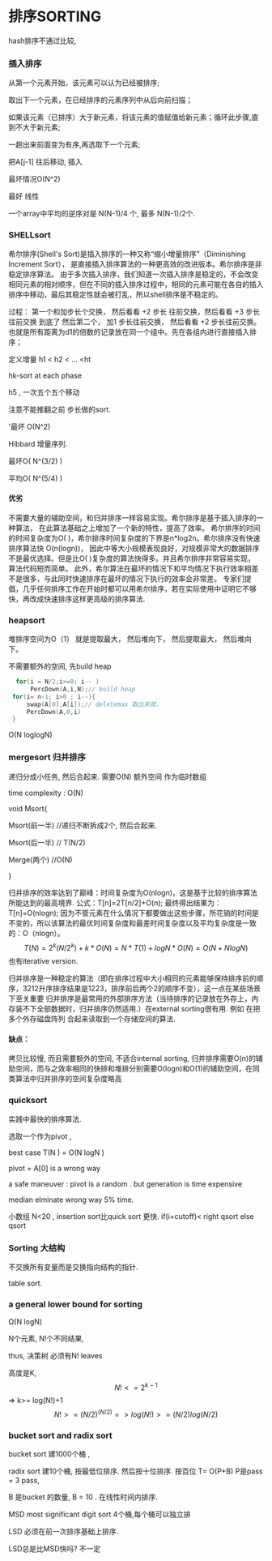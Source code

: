 # 排序SORTING

hash排序不通过比较, 



### 插入排序

从第一个元素开始，该元素可以认为已经被排序;

取出下一个元素，在已经排序的元素序列中从后向前扫描；

如果该元素（已排序）大于新元素，将该元素的值赋值给新元素；循环此步骤,直到不大于新元素;

一趟出来前面变为有序,再选取下一个元素;

把A[j-1] 往后移动, 插入

最坏情况O(N^2)

最好 线性





一个array中平均的逆序对是 N(N-1)/4 个, 最多 N(N-1)/2个.



### SHELLsort

希尔排序(Shell's Sort)是插入排序的一种又称“缩小增量排序”（Diminishing Increment Sort），
是直接插入排序算法的一种更高效的改进版本。希尔排序是非稳定排序算法。
由于多次插入排序，我们知道一次插入排序是稳定的，不会改变相同元素的相对顺序，但在不同的插入排序过程中，相同的元素可能在各自的插入排序中移动，最后其稳定性就会被打乱，所以shell排序是不稳定的。

过程： 第一个和加步长个交换，  然后看看 +2 步长 往前交换，然后看看 +3 步长 往前交换  到底了
然后第二个，  加1 步长往前交换，  然后看看 +2 步长往前交换。
也就是所有距离为d1的倍数的记录放在同一个组中。先在各组内进行直接插入排序；

定义增量 h1 < h2 <  ... <ht

hk-sort at each phase 

h5  , 一次五个五个移动

注意不能推翻之前 步长做的sort.

'最坏 O(N^2)

Hibbard 增量序列.

最坏O( N^(3/2) ) 

平均O( N^(5/4) ) 

#### 优劣

不需要大量的辅助空间，和归并排序一样容易实现。希尔排序是基于插入排序的一种算法， 在此算法基础之上增加了一个新的特性，提高了效率。
希尔排序的时间的时间复杂度为O(  )，希尔排序时间复杂度的下界是n*log2n。希尔排序没有快速排序算法快 O(n(logn))，
因此中等大小规模表现良好，对规模非常大的数据排序不是最优选择。但是比O(  )复杂度的算法快得多。并且希尔排序非常容易实现，
算法代码短而简单。 此外，希尔算法在最坏的情况下和平均情况下执行效率相差不是很多，与此同时快速排序在最坏的情况下执行的效率会非常差。
专家们提倡，几乎任何排序工作在开始时都可以用希尔排序，若在实际使用中证明它不够快，再改成快速排序这样更高级的排序算法. 



### heapsort

堆排序空间为O（1）
就是提取最大， 然后堆向下， 然后提取最大， 然后堆向下。

不需要额外的空间,  先build heap

```c
  for(i = N/2;i>=0; i-- )
      PercDown(A,i,N);// build heap
 for(i= n-1; i>0 ; i--){
     swap(A[0],A[i]);// deletemax 取出来就.
     PercDown(A,0,i)
 }
```

O(N loglogN)



### mergesort 归并排序

递归分成小任务, 然后合起来.  需要O(N) 额外空间   作为临时数组

 time complexity : O(N)

void Msort{

Msort(前一半)  //递归不断拆成2个, 然后合起来. 

Msort(后一半) // T(N/2)

Merge(两个)  //O(N)

}



归并排序的效率达到了巅峰：时间复杂度为O(nlogn)，这是基于比较的排序算法所能达到的最高境界.
公式：T[n]=2T[n/2]+O(n);
最终得出结果为：T[n]=O(nlogn); 
因为不管元素在什么情况下都要做出这些步骤，所花销的时间是不变的，所以该算法的最优时间复杂度和最差时间复杂度以及平均复杂度是一致的：O（nlogn）。
$$
T(N ) = 2^k(N/2^k) +k*O(N)
= N*T(1) +logN*O(N)
=O(N+NlogN)
$$
也有iterative version. 



归并排序是一种稳定的算法（即在排序过程中大小相同的元素能够保持排序前的顺序，3212升序排序结果是1223，排序前后两个2的顺序不变），这一点在某些场景下至关重要
归并排序是最常用的外部排序方法（当待排序的记录放在外存上，内存装不下全部数据时，归并排序仍然适用.）在external sorting很有用. 例如 在把多个外存磁盘阵列 合起来读取到一个存储空间的算法.

#### 缺点：

拷贝比较慢, 而且需要额外的空间, 不适合internal sorting,  归并排序需要O(n)的辅助空间，而与之效率相同的快排和堆排分别需要O(logn)和O(1)的辅助空间，在同类算法中归并排序的空间复杂度略高

### quicksort

实践中最快的排序算法.

选取一个作为pivot ,

best case T(N ) =  O(N logN )

pivot = A[0]   is a wrong way 

a safe maneuver : pivot is a random  . but generation is time expensive 

median elminate wrong way 5% time. 

小数组 N<20 , insertion sort比quick sort 更快.  if(i+cutoff)< right  qsort  else qsort



### Sorting 大结构

不交换所有变量而是交换指向结构的指针.

table sort.



### a general lower bound for sorting

Ω(N logN)

N个元素, N!个不同结果, 

thus, 决策树 必须有N! leaves 

高度是K, 
$$
N! <= 2^{k-1}
$$
=>  k>= log(N!)+1
$$
N! >= (N/2)^{(N/2)}   =>  log(N!) >= (N/2)log{(N/2)}
$$


### bucket sort and radix sort



bucket sort 建1000个桶 , 

radix sort 建10个桶, 按最低位排序.  然后按十位排序. 按百位 T= O(P+B) P是pass  = 3 pass,

B 是bucket 的数量, B =  10 . 在线性时间内排序.



MSD  most significant digit sort  4个桶,每个桶可以独立排

LSD 必须在前一次排序基础上排序.

LSD总是比MSD快吗? 不一定


